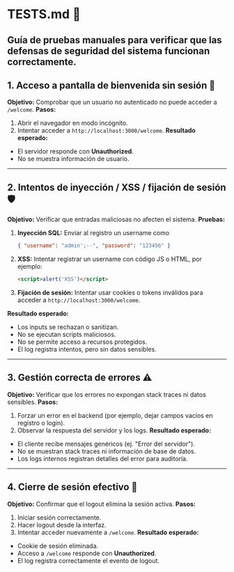 # TESTS.md 🧪

Guía de pruebas manuales para verificar que las defensas de seguridad del sistema funcionan correctamente.
---

## 1. Acceso a pantalla de bienvenida sin sesión 🚫
**Objetivo:** Comprobar que un usuario no autenticado no puede acceder a `/welcome`.
**Pasos:**
1. Abrir el navegador en modo incógnito.
2. Intentar acceder a `http://localhost:3000/welcome`.
**Resultado esperado:**
- El servidor responde con **Unauthorized**.
- No se muestra información de usuario.
---

## 2. Intentos de inyección / XSS / fijación de sesión 🛡️
**Objetivo:** Verificar que entradas maliciosas no afecten el sistema.
**Pruebas:**
1. **Inyección SQL:** Enviar al registro un username como
   ```json
   { "username": "admin';--", "password": "123456" }
   ```
2. **XSS:** Intentar registrar un username con código JS o HTML, por ejemplo:
   ```html
   <script>alert('XSS')</script>
   ```
3. **Fijación de sesión:** Intentar usar cookies o tokens inválidos para acceder a `http://localhost:3000/welcome`.

**Resultado esperado:**
- Los inputs se rechazan o sanitizan.
- No se ejecutan scripts maliciosos.
- No se permite acceso a recursos protegidos.
- El log registra intentos, pero sin datos sensibles.

---

## 3. Gestión correcta de errores ⚠️
**Objetivo:** Verificar que los errores no expongan stack traces ni datos sensibles.
**Pasos:**
1. Forzar un error en el backend (por ejemplo, dejar campos vacíos en registro o login).
2. Observar la respuesta del servidor y los logs.
**Resultado esperado:**
- El cliente recibe mensajes genéricos (ej. "Error del servidor").
- No se muestran stack traces ni información de base de datos.
- Los logs internos registran detalles del error para auditoría.

---

## 4. Cierre de sesión efectivo 🔑
**Objetivo:** Confirmar que el logout elimina la sesión activa.
**Pasos:**
1. Iniciar sesión correctamente.
2. Hacer logout desde la interfaz.
3. Intentar acceder nuevamente a `/welcome`.
**Resultado esperado:**
- Cookie de sesión eliminada.
- Acceso a `/welcome` responde con **Unauthorized**.
- El log registra correctamente el evento de logout.

